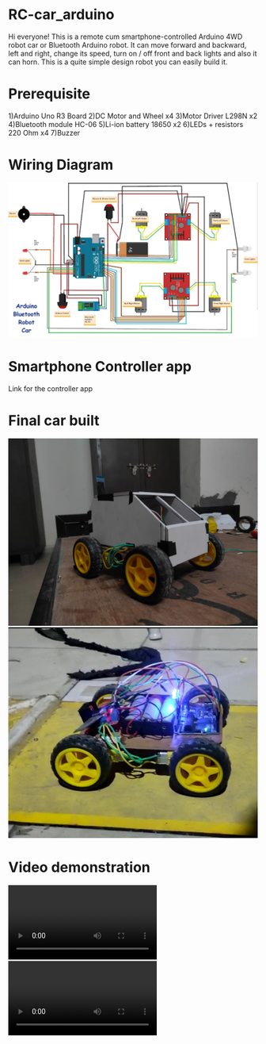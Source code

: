 # RC-car_arduino
Hi everyone! This is a remote cum smartphone-controlled Arduino 4WD robot car or Bluetooth Arduino robot. It can move forward and backward, left and right, change its speed, turn on / off front and back lights and also it can horn.  This is a quite simple design robot you can easily build it.

# Prerequisite
1)Arduino Uno R3 Board
2)DC Motor and Wheel x4
3)Motor Driver L298N x2
4)Bluetooth module HC-06
5)Li-ion battery 18650 x2
6)LEDs + resistors 220 Ohm x4
7)Buzzer

# Wiring Diagram
<img src= "rc_car_wiring_diagram.jpg">

# Smartphone Controller app
<a herf = "https://play.google.com/store/apps/details?id=braulio.calle.bluetoothRCcontroller&hl=en_IN&gl=US">Link for the controller app</a>

# Final car built 
<img src= "Img/car1.jpeg">
<img src= "Img/car2.jpg">

# Video demonstration

  <video src ="Img/video_src.mp4"></video>
  <video src ="Img/video_src2.mp4"> </video>
